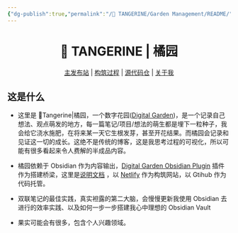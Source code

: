 ```yaml
---
{"dg-publish":true,"permalink":"/🍊 TANGERINE/Garden Management/README/","noteIcon":"signpost","created":"2024-11-02T20:45:44.795+08:00","updated":"2024-11-06T16:47:53.163+08:00"}
---
```


<h1 align="center">🍊 TANGERINE | 橘园</h1>

<p align="center">
	<a href="https://ccdg.netlify.app/">主发布站</a> |
	<a href="https://ccdg.netlify.app/%F0%9F%8D%8A%20tangerine/garden%20management/construction%20process/">构筑过程</a> |
	<a href="https://github.com/1123671480/Cheng-s-DigitalGarden">源代码仓</a> |
	<a href="https://ccdg.netlify.app/%F0%9F%8D%8A%20tangerine/person/about%20me/">关于我</a>
</p>

## 这是什么

- 这里是 🍊Tangerine|橘园，一个数字花园([Digital Garden](app://obsidian.md/Digital%20Garden))，是一个记录自己想法、观点萌发的地方，每一篇笔记/项目/想法的萌生都是埋下一粒种子，我会给它浇水施肥，在将来某一天它生根发芽，甚至开花结果。而橘园会记录和见证这一切的成长。这绝不是传统的博客，这是我思考过程的可视化，所以可能有很多看起来令人费解的半成品内容。
- 橘园依赖于 Obsidian 作为内容输出，[Digital Garden Obsidian Plugin](https://github.com/oleeskild/Obsidian-Digital-Garden) 插件作为搭建桥梁，这里是[说明文档](https://dg-docs.ole.dev/) ，以 [Netlify](https://app.netlify.com/) 作为构筑网站，以 Gtihub 作为代码托管。

- 双联笔记的最佳实践，真实袒露的第二大脑，会慢慢更新我使用 Obsidian 去进行的效率实践、以及如何一步一步搭建我心中理想的 Obsidian Vault
- 果实可能会有很多，包含个人兴趣领域。